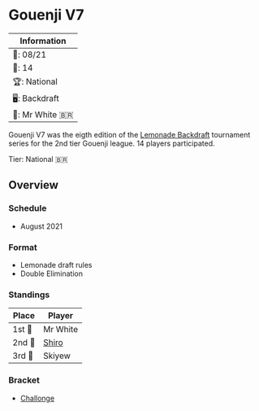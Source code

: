 # Gouenji V7

|Information|
|-|
|:calendar:: 08/21|
|:busts_in_silhouette:: 14|
|:trophy:: National|
|:desktop_computer:: Backdraft|
|:1st_place_medal:: Mr White :brazil:|

Gouenji V7 was the eigth edition of the [Lemonade Backdraft](bdmain.md) tournament series for the 2nd tier Gouenji league. 
14 players participated.

Tier: National :brazil:

## Overview

### Schedule
- August 2021

### Format
- Lemonade draft rules
- Double Elimination

### Standings

|Place|Player|
|-|-|
|1st :1st_place_medal:| Mr White |
|2nd :2nd_place_medal:| [Shiro](../../players/brazilian/shiro.md) |
|3rd :3rd_place_medal:| Skiyew |

### Bracket
- [Challonge](https://challonge.com/BDV7G)